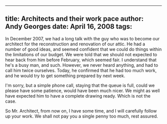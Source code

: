 -----
title:  Architects and their work pace
author: Andy Georges
date: April 16, 2008
tags: 
-----







In December 2007, we had a long talk with the guy who was to become our
architect for the reconstruction and renovation of our attic. He had a
number of good ideas, and seemed confident that we could do things
within the limitations of our budget. We were told that we should not
expected to hear back from him before February, which seemed fair. I
understand that he's a busy man, and such. However, we never heard
anything, and had to call him twice ourselves. Today, he confirmed that
he had too much work, and he would try to get something prepared by next
week.


I'm sorry, but a simple phone call, staying that the queue is full,
could we please have some patience, would have been much nicer. We might
as well have expected him to have a complete drawing ready. Which is not
the case.


So Mr. Architect, from now on, I have some time, and I will carefully
follow up your work. We shall not pay you a single penny too much, rest
assured.




